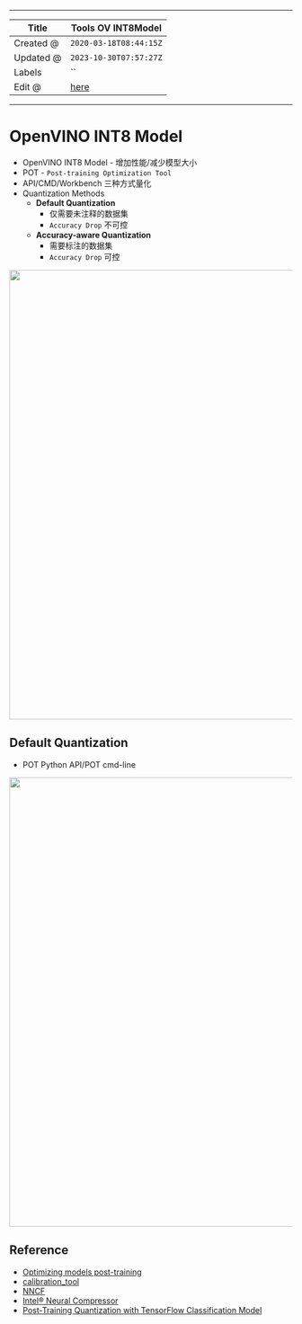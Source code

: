 -----

| Title     | Tools OV INT8Model                                    |
| --------- | ----------------------------------------------------- |
| Created @ | `2020-03-18T08:44:15Z`                                |
| Updated @ | `2023-10-30T07:57:27Z`                                |
| Labels    | \`\`                                                  |
| Edit @    | [here](https://github.com/junxnone/aiwiki/issues/182) |

-----

# OpenVINO INT8 Model

  - OpenVINO INT8 Model - 增加性能/减少模型大小
  - POT - `Post-training Optimization Tool`
  - API/CMD/Workbench 三种方式量化
  - Quantization Methods
      - **Default Quantization**
          - 仅需要未注释的数据集
          - `Accuracy Drop` 不可控
      - **Accuracy-aware Quantization**
          - 需要标注的数据集
          - `Accuracy Drop` 可控

<img width=800 src="https://user-images.githubusercontent.com/2216970/168196362-17a40e1f-479e-48a8-9553-8681ed9faee3.png">

## Default Quantization

  - POT Python API/POT cmd-line

<img width=800 src="https://user-images.githubusercontent.com/2216970/168195305-aaebb76e-d783-462b-b178-b4fbfe3fee8a.png">

## Reference

  - [Optimizing models
    post-training](https://docs.openvino.ai/latest/pot_introduction.html#doxid-pot-introduction)
  - [calibration\_tool](https://docs.openvinotoolkit.org/2019_R3.1/_inference_engine_tools_calibration_tool_README.html)
  - [NNCF](https://github.com/openvinotoolkit/nncf)
  - [Intel® Neural
    Compressor](https://github.com/intel/neural-compressor)
  - [Post-Training Quantization with TensorFlow Classification
    Model](https://github.com/openvinotoolkit/openvino_notebooks/blob/173645d14740b0ceba9d9785552823bf8330ce67/notebooks/301-tensorflow-training-openvino/301-tensorflow-training-openvino-pot.ipynb)
